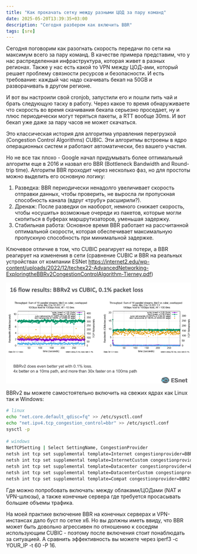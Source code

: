 ```yaml
---
title: "Как прокачать сетку между разными ЦОД за пару команд"
date: 2025-05-20T13:39:35+03:00
description: "Сегодня разберем как включить BBR"
tags: [sre]
---
```


Сегодня поговорим как разогнать скорость передачи по сети на максимум всего за пару команд. В качестве примера представим, что у нас распределенная инфраструктура, которая живет в разных регионах. Также у нас есть какой то VPN между ЦОД-ами, который решает проблему связности ресурсов и безопасности. И есть требование: каждый час надо скачивать бекап на 50GB и разворачивать в другом регионе.

И вот вы настроили свой cronjob, запустили его и пошли пить чай и брать следующую таску в работу. Через какое то время обнаруживаете что скорость во время скачивания бекапа серьезно проседает, ну и плюс периодически могут теряться пакеты, а RTT вообще 30ms. И вот бекап уже даже за пару часов не может скачаться.

Это классическая история для алгоритма управления перегрузкой (Congestion Control Algorithms) CUBIC. Эти алгоритмы встроены в ядро операционных систем и работают автоматически, без вашего участия.

Но не все так плохо - Google начал придумывать более оптимальный алгоритм еще в 2016 и назвал его BBR (Bottleneck Bandwidth and Round-trip time). Алгоритм BBR проходит через несколько фаз, но для простоты можно выделить его основную логику:

1. Разведка: BBR периодически ненадолго увеличивает скорость отправки данных, чтобы проверить, не выросла ли пропускная способность канала (вдруг «трубу» расширили?).
2. Дренаж: После разведки он наоборот, немного снижает скорость, чтобы «осушить» возможные очереди из пакетов, которые могли скопиться в буферах маршрутизаторов, уменьшая задержку.
3. Стабильная работа: Основное время BBR работает на рассчитанной оптимальной скорости, которая обеспечивает максимальную пропускную способность при минимальной задержке.

Ключевое отличие в том, что CUBIC реагирует на потери, а BBR реагирует на изменения в сети (сравнение CUBIC и BBR на реальных устройствах от компании ESNet https://internet2.edu/wp-content/uploads/2022/12/techex22-AdvancedNetworking-ExploringtheBBRv2CongestionControlAlgorithm-Tierney.pdf)

![Research](images/image.png)

BBRv2 вы можете самостоятельно включить на свежих ядрах как Linux так и Windows:

```bash
# linux
echo "net.core.default_qdisc=fq" >> /etc/sysctl.conf
echo "net.ipv4.tcp_congestion_control=bbr" >> /etc/sysctl.conf
sysctl -p

# windows
NetTCPSetting | Select SettingName, CongestionProvider
netsh int tcp set supplemental template=Internet congestionprovider=BBR2
netsh int tcp set supplemental template=InternetCustom congestionprovider=BBR2
netsh int tcp set supplemental template=Datacenter congestionprovider=BBR2
netsh int tcp set supplemental template=DatacenterCustom congestionprovider=BBR2
netsh int tcp set supplemental template=Compat congestionprovider=BBR2
```

Где можно попробовать включать: между облаками/ЦОДами (NAT и VPN-шлюзы), а также конечные сервера где требуется просасывать большие объемы трафика.

На моей практике включение BBR на конечных серверах и VPN-инстансах дало буст по сетке x6. Но вы должны иметь ввиду, что BBR может быть довольно агрессивен по отношению к соседям использующим CUBIC - поэтому после включения стоит понаблюдать за ситуацией. А сравнить эффективность вы можете через iperf3 -c YOUR_IP -t 60 -P 16.
